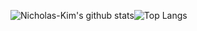 ![Nicholas-Kim's github stats](https://github-readme-stats.vercel.app/api?username=Nicholas-Kim&count_private=true&show_icons=true&theme=graywhite)![Top Langs](https://github-readme-stats.vercel.app/api/top-langs/?username=Nicholas-Kim&exclude_repo=Nicholas-Kim.github.io,minimal-mistakes,devinlife.github.io&layout=compact&langs_count(100)&theme=graywhite)

<!--
**Nicholas-Kim/Nicholas-Kim** is a ✨ _special_ ✨ repository because its `README.md` (this file) appears on your GitHub profile. &hide=html,SCSS

Here are some ideas to get you started:

- 🔭 I’m currently working on ...
- 🌱 I’m currently learning ...
- 👯 I’m looking to collaborate on ...
- 🤔 I’m looking for help with ...
- 💬 Ask me about ...
- 📫 How to reach me: ...
- 😄 Pronouns: ...
- ⚡ Fun fact: ...
-->
